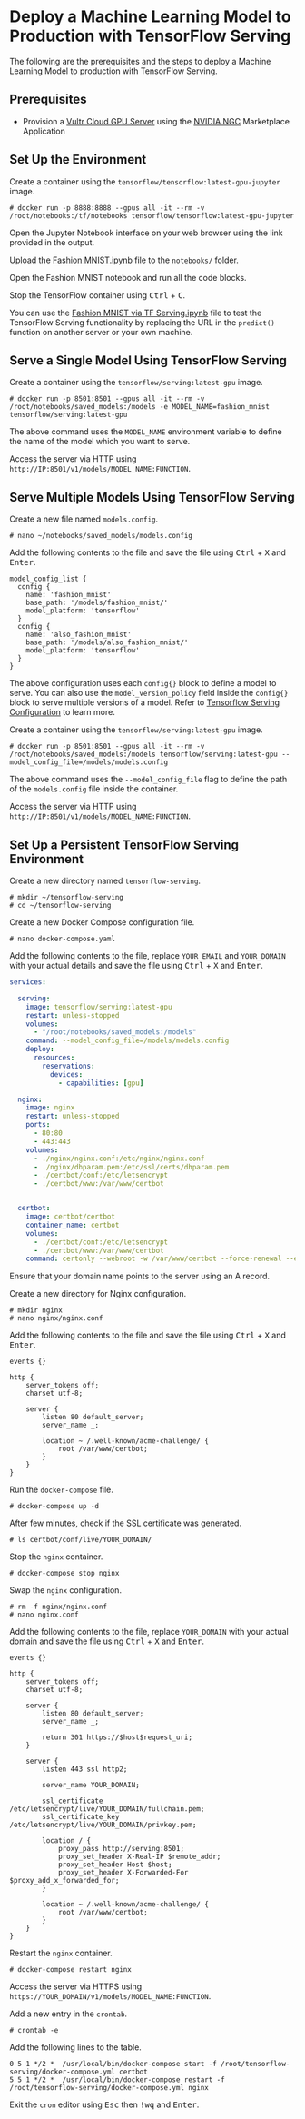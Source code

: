 # Deploy a Machine Learning Model to Production with TensorFlow Serving

The following are the prerequisites and the steps to deploy a Machine Learning Model to production with TensorFlow Serving.

## Prerequisites

* Provision a [Vultr Cloud GPU Server](https://my.vultr.com/deploy/?cloudgpu) using the [NVIDIA NGC](https://www.vultr.com/marketplace/apps/nvidia-ngc/) Marketplace Application

## Set Up the Environment

Create a container using the `tensorflow/tensorflow:latest-gpu-jupyter` image.

```console
# docker run -p 8888:8888 --gpus all -it --rm -v /root/notebooks:/tf/notebooks tensorflow/tensorflow:latest-gpu-jupyter
```

Open the Jupyter Notebook interface on your web browser using the link provided in the output.

Upload the [Fashion MNIST.ipynb](Fashion%20MNIST.ipynb) file to the `notebooks/` folder.

Open the Fashion MNIST notebook and run all the code blocks.

Stop the TensorFlow container using <kbd>Ctrl</kbd> + <kbd>C</kbd>.

You can use the [Fashion MNIST via TF Serving.ipynb](Fashion%20MNIST%20via%20TF%20Serving.ipynb) file to test the TensorFlow Serving functionality by replacing the URL in the `predict()` function on another server or your own machine.

## Serve a Single Model Using TensorFlow Serving

Create a container using the `tensorflow/serving:latest-gpu` image.

```console
# docker run -p 8501:8501 --gpus all -it --rm -v /root/notebooks/saved_models:/models -e MODEL_NAME=fashion_mnist tensorflow/serving:latest-gpu
```

The above command uses the `MODEL_NAME` environment variable to define the name of the model which you want to serve.

Access the server via HTTP using `http://IP:8501/v1/models/MODEL_NAME:FUNCTION`.

## Serve Multiple Models Using TensorFlow Serving

Create a new file named `models.config`.

```console
# nano ~/notebooks/saved_models/models.config
```

Add the following contents to the file and save the file using <kbd>Ctrl</kbd> + <kbd>X</kbd> and <kbd>Enter</kbd>.

```code
model_config_list {
  config {
    name: 'fashion_mnist'
    base_path: '/models/fashion_mnist/'
    model_platform: 'tensorflow'
  }
  config {
    name: 'also_fashion_mnist'
    base_path: '/models/also_fashion_mnist/'
    model_platform: 'tensorflow'
  }
}
```

The above configuration uses each `config{}` block to define a model to serve. You can also use the `model_version_policy` field inside the `config{}` block to serve multiple versions of a model. Refer to [Tensorflow Serving Configuration](https://www.tensorflow.org/tfx/serving/serving_config#serving_a_specific_version_of_a_model) to learn more.

Create a container using the `tensorflow/serving:latest-gpu` image.

```console
# docker run -p 8501:8501 --gpus all -it --rm -v /root/notebooks/saved_models:/models tensorflow/serving:latest-gpu --model_config_file=/models/models.config
```

The above command uses the `--model_config_file` flag to define the path of the `models.config` file inside the container.

Access the server via HTTP using `http://IP:8501/v1/models/MODEL_NAME:FUNCTION`.


## Set Up a Persistent TensorFlow Serving Environment

Create a new directory named `tensorflow-serving`.

```console
# mkdir ~/tensorflow-serving
# cd ~/tensorflow-serving
```

Create a new Docker Compose configuration file.

```console
# nano docker-compose.yaml
```

Add the following contents to the file, replace `YOUR_EMAIL` and `YOUR_DOMAIN` with your actual details and save the file using <kbd>Ctrl</kbd> + <kbd>X</kbd> and <kbd>Enter</kbd>.

```yaml
services:

  serving:
    image: tensorflow/serving:latest-gpu
    restart: unless-stopped
    volumes:
      - "/root/notebooks/saved_models:/models"
    command: --model_config_file=/models/models.config
    deploy:
      resources:
        reservations:
          devices:
            - capabilities: [gpu]

  nginx:
    image: nginx
    restart: unless-stopped
    ports:
      - 80:80
      - 443:443
    volumes:
      - ./nginx/nginx.conf:/etc/nginx/nginx.conf
      - ./nginx/dhparam.pem:/etc/ssl/certs/dhparam.pem
      - ./certbot/conf:/etc/letsencrypt
      - ./certbot/www:/var/www/certbot


  certbot:
    image: certbot/certbot
    container_name: certbot
    volumes:
      - ./certbot/conf:/etc/letsencrypt
      - ./certbot/www:/var/www/certbot
    command: certonly --webroot -w /var/www/certbot --force-renewal --email YOUR_EMAIL -d YOUR_DOMAIN --agree-tos
```

Ensure that your domain name points to the server using an A record.

Create a new directory for Nginx configuration.

```console
# mkdir nginx
# nano nginx/nginx.conf
```

Add the following contents to the file and save the file using <kbd>Ctrl</kbd> + <kbd>X</kbd> and <kbd>Enter</kbd>.

```nginx
events {}

http {
    server_tokens off;
    charset utf-8;

    server {
        listen 80 default_server;
        server_name _;

        location ~ /.well-known/acme-challenge/ {
            root /var/www/certbot;
        }
    }
}
```

Run the `docker-compose` file.

```console
# docker-compose up -d
```

After few minutes, check if the SSL certificate was generated.

```console
# ls certbot/conf/live/YOUR_DOMAIN/
```

Stop the `nginx` container.

```console
# docker-compose stop nginx
```

Swap the `nginx` configuration.

```console
# rm -f nginx/nginx.conf
# nano nginx.conf
```

Add the following contents to the file, replace `YOUR_DOMAIN` with your actual domain and save the file using <kbd>Ctrl</kbd> + <kbd>X</kbd> and <kbd>Enter</kbd>.

```nginx
events {}

http {
    server_tokens off;
    charset utf-8;

    server {
        listen 80 default_server;
        server_name _;

        return 301 https://$host$request_uri;
    }

    server {
        listen 443 ssl http2;

        server_name YOUR_DOMAIN;

        ssl_certificate     /etc/letsencrypt/live/YOUR_DOMAIN/fullchain.pem;
        ssl_certificate_key /etc/letsencrypt/live/YOUR_DOMAIN/privkey.pem;

        location / {
            proxy_pass http://serving:8501;
            proxy_set_header X-Real-IP $remote_addr;
            proxy_set_header Host $host;
            proxy_set_header X-Forwarded-For $proxy_add_x_forwarded_for;
        }

        location ~ /.well-known/acme-challenge/ {
            root /var/www/certbot;
        }
    }
}
```

Restart the `nginx` container.

```console
# docker-compose restart nginx
```

Access the server via HTTPS using `https://YOUR_DOMAIN/v1/models/MODEL_NAME:FUNCTION`.

Add a new entry in the `crontab`.

```console
# crontab -e
```

Add the following lines to the table.

```cron
0 5 1 */2 *  /usr/local/bin/docker-compose start -f /root/tensorflow-serving/docker-compose.yml certbot
5 5 1 */2 *  /usr/local/bin/docker-compose restart -f /root/tensorflow-serving/docker-compose.yml nginx
```

Exit the `cron` editor using <kbd>Esc</kbd> then <kbd>!wq</kbd> and <kbd>Enter</kbd>.
